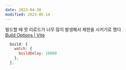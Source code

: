 ```yaml
---
date: 2023-04-30
modified: 2023-05-14
---
```


빌드할 때 핫 리로드가 너무 많이 발생해서 제한을 시키기로 했다  
[Build Options | Vite](https://vitejs.dev/config/build-options.html#build-watch)

```js
  build: {
    watch: {
      buildDelay: 10000
    },
  },
```
